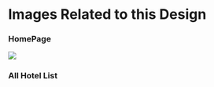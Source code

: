 <h1 class="text-center">Images Related to this Design</h1>
<h3 class="text-center mt-2">HomePage</h3>
<img src="https://github.com/i-m-akshat/HotelBookingSystem--Design-Only/assets/100028672/cf6f7404-f4fd-4394-9b92-0de7032b6174"/>
<h3 class="text-center mt-2">All Hotel List</h3>
<img src="https://github.com/i-m-akshat/HotelBookingSystem--Design-Only/assets/100028672/43969f16-2432-41c4-924e-ac03a4216ac0/>
